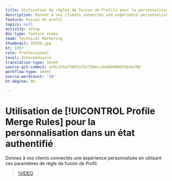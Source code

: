 ```yaml
---
title: Utilisation de règles de fusion de Profils pour la personnalisation dans un état authentifié
description: Donnez à vos clients connectés une expérience personnalisée en utilisant ces paramètres de règle de fusion de Profil.
feature: Fusion de profil
topics: null
activity: setup
doc-type: feature video
team: Technical Marketing
thumbnail: 35938.jpg
kt: 5357
role: Professionnel
level: Intermédiaire
translation-type: tm+mt
source-git-commit: a7dc335e75697a7b1720eccdadbb9605fdeda798
workflow-type: tm+mt
source-wordcount: '50'
ht-degree: 0%

---
```



# Utilisation de [!UICONTROL Profile Merge Rules] pour la personnalisation dans un état authentifié

Donnez à vos clients connectés une expérience personnalisée en utilisant ces paramètres de règle de fusion de Profil.

>[!VIDEO](https://video.tv.adobe.com/v/35938/?quality=12&learn=on)
